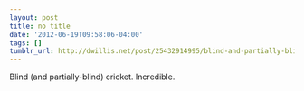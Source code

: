 ```yaml
---
layout: post
title: no title
date: '2012-06-19T09:58:06-04:00'
tags: []
tumblr_url: http://dwillis.net/post/25432914995/blind-and-partially-blind-cricket-incredible
---
```

Blind (and partially-blind) cricket. Incredible.

